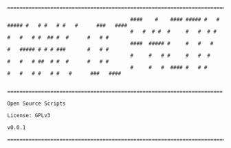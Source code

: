                                             =======================================================================

                                            ####    #    #### ##### #   # ##### #   # #   # #   #      ###   ####
                                            #   #  # #  #     #   #  # #    #   #   # #  ## #  #      #   # #
                                            ####  ##### #     #   #   #     #   ##### # # # ###       #   # #
                                            #     #   # #     #   #  #      #   #   # ##  # #  #      #   # #
                                            #     #   #  #### #   # #       #   #   # #   # #   #      ###   ####

                                            ======================================================================
                                                                       Open Source Scripts
                                                                       License: GPLv3
                                                                       v0.0.1
                                            =======================================================================
